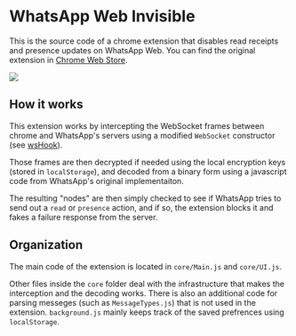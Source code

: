 # WhatsApp Web Invisible
This is the source code of a chrome extension that disables read receipts and presence updates on WhatsApp Web.
You can find the original extension in [Chrome Web Store](https://chrome.google.com/webstore/detail/whatsapp-web-incognito/dmojkdggbdjlhgmakakajjbbdibkjkgj).

<img src="https://raw.githubusercontent.com/tomer8007/whatsapp-web-incognito/master/promotion-transperent.png" >

## How it works
This extension works by intercepting the WebSocket frames between chrome and WhatsApp's servers using a modified `WebSocket` constructor (see [wsHook](https://github.com/skepticfx/wshook)). 

Those frames are then decrypted if needed using the local encryption keys (stored in `localStorage`), and decoded from a binary form using a javascript code from WhatsApp's original implementaiton. 

The resulting "nodes" are then simply checked to see if WhatsApp tries to send out a `read`  or `presence` action, and if so, the extension blocks it and fakes a failure response from the server.
## Organization
The main code of the extension is located in `core/Main.js` and `core/UI.js`. 

Other files inside the `core` folder deal with the infrastructure that makes the interception and the decoding works. There is also an additional code for parsing messeges (such as `MessageTypes.js`) that is not used in the extension.
`background.js` mainly keeps track of the saved prefrences using `localStorage`.

